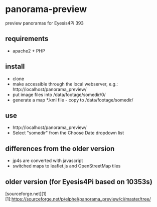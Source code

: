 # panorama-preview
preview panoramas for Eyesis4Pi 393

## requirements
* apache2 + PHP

## install
* clone
* make accessible through the local webserver, e.g.: http://localhost/panorama_preview/
* put image files into /data/footage/somedir/0/
* generate a map *.kml file - copy to /data/footage/somedir/

## use
* http://localhost/panorama_preview/
* Select "somedir" from the Choose Date dropdown list

## differences from the older version
* jp4s are converted with javascript
* switched maps to leaflet.js and OpenStreetMap tiles

## older version (for Eyesis4Pi based on 10353s)
[sourceforge.net][1]
[1]:https://sourceforge.net/p/elphel/panorama_preview/ci/master/tree/
